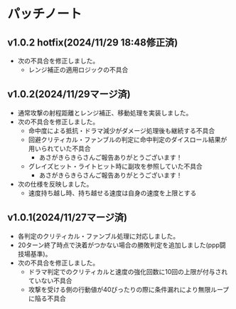 # パッチノート

## v1.0.2 hotfix(2024/11/29 18:48修正済)

* 次の不具合を修正しました。
  * レンジ補正の適用ロジックの不具合

## v1.0.2(2024/11/29マージ済)

* 通常攻撃の射程距離とレンジ補正、移動処理を実装しました。
* 次の不具合を修正しました。
  * 命中度による抵抗・ドラマ減少がダメージ処理後も継続する不具合
  * 回避クリティカル・ファンブルの判定に命中判定のダイスロール結果が用いられていた不具合
    * あさがきらきらさんご報告ありがとうございます！
  * グレイズヒット・ライトヒット時に副攻を参照していた不具合
    * あさがきらきらさんご報告ありがとうございます！
* 次の仕様を反映しました。
  * 速度持ち越し時、持ち越せる速度は自身の速度を上限とする

## v1.0.1(2024/11/27マージ済)

* 各判定のクリティカル・ファンブル処理に対応しました。
* 20ターン終了時点で決着がつかない場合の勝敗判定を追加しました(ppp闘技場基準)。
* 次の不具合を修正しました。
  * ドラマ判定でのクリティカルと速度の強化回数に10回の上限が付与されていない不具合
  * 攻撃を受ける側の行動値が40ぴったりの際に条件漏れにより無限ループに陥る不具合
